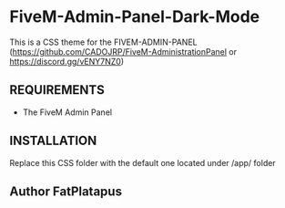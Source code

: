 # FiveM-Admin-Panel-Dark-Mode

This is a CSS theme for the FIVEM-ADMIN-PANEL (https://github.com/CADOJRP/FiveM-AdministrationPanel or https://discord.gg/vENY7NZ0)

## REQUIREMENTS ##

- The FiveM Admin Panel 

## INSTALLATION ##

Replace this CSS folder with the default one located under /app/ folder

## Author FatPlatapus
